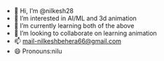 - 👋 Hi, I’m @nilkesh28
- 👀 I’m interested in AI/ML and 3d animation
- 🌱 I’m currently learning both of the above
- 💞️ I’m looking to collaborate on learning animation
- 📫 mail-nilkeshbehera66@gmail.com
- 😄 Pronouns:nilu

<!---
nilkesh28/nilkesh28 is a ✨ special ✨ repository because its `README.md` (this file) appears on your GitHub profile.
You can click the Preview link to take a look at your changes.
--->
